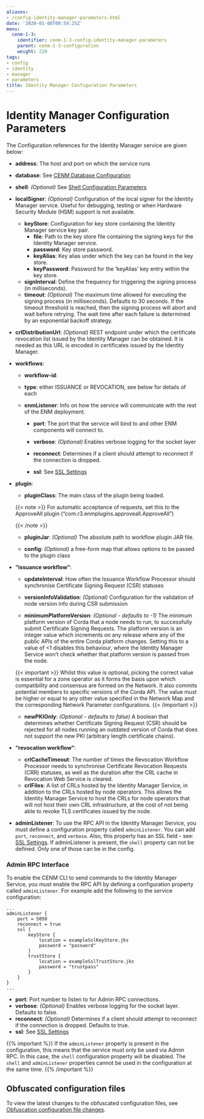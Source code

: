 ```yaml
---
aliases:
- /config-identity-manager-parameters.html
date: '2020-01-08T09:59:25Z'
menu:
  cenm-1-3:
    identifier: cenm-1-3-config-identity-manager-parameters
    parent: cenm-1-3-configuration
    weight: 220
tags:
- config
- identity
- manager
- parameters
title: Identity Manager Configuration Parameters
---
```



# Identity Manager Configuration Parameters

The Configuration references for the Identity Manager service are given below:


* **address**:
The host and port on which the service runs


* **database**:
See [CENM Database Configuration](config-database.md)


* **shell**:
*(Optional)* See [Shell Configuration Parameters](config-shell.md)


* **localSigner**:
*(Optional)* Configuration of the local signer for the Identity Manager service. Useful for debugging, testing or when Hardware Security Module (HSM) support is not available.


  * **keyStore**:
  Configuration for key store containing the Identity Manager service key pair.
    * **file**:
    Path to the key store file containing the signing keys for the Identity Manager service.
    * **password**:
    Key store password.
    * **keyAlias**:
    Key alias under which the key can be found in the key store.
    * **keyPassword**:
    Password for the ‘keyAlias’ key entry within the key store.
  * **signInterval**:
  Define the frequency for triggering the signing process (in milliseconds).
  * **timeout**:
  *(Optional)* The maximum time allowed for executing the signing process (in milliseconds). Defaults
  to 30 seconds. If the timeout threshold is reached, then the signing process will abort and wait
  before retrying. The wait time after each failure is determined by an exponential backoff strategy.


* **crlDistributionUrl**:
*(Optional)* REST endpoint under which the certificate revocation list issued by the Identity Manager can be obtained.
It is needed as this URL is encoded in certificates issued by the Identity Manager.




* **workflows**:

  * **workflow-id**:

  * **type**:
  either ISSUANCE or REVOCATION, see below for details of each


  * **enmListener**:
  Info on how the service will communicate with the rest of the ENM deployment.


    * **port**:
    The port that the service will bind to and other ENM components will connect to.


    * **verbose**:
    *(Optional)* Enables verbose logging for the socket layer


    * **reconnect**:
    Determines if a client should attempt to reconnect if the connection is dropped.


    * **ssl**:
    See [SSL Settings](config-ssl.md)




* **plugin**:

  * **pluginClass**:
  The main class of the plugin being loaded.

  {{< note >}}
  For automatic acceptance of requests, set this to the ApproveAll plugin (“com.r3.enmplugins.approveall.ApproveAll”)

  {{< /note >}}

  * **pluginJar**:
  *(Optional)* The absolute path to workflow plugin JAR file.


  * **config**:
  *(Optional)* a free-form map that allows options to be passed to the plugin class






* **“issuance workflow”**:

  * **updateInterval**:
  How often the Issuance Workflow Processor should synchronise Certificate Signing Request (CSR) statuses


  * **versionInfoValidation**:
  *(Optional)* Configuration for the validation of node version info during CSR submission


  * **minimumPlatformVersion**:
  *(Optional - defaults to -1)* The minimum platform version of Corda that a node needs to run, to successfully submit Certificate Signing Requests. The platform
  version is an integer value which increments on any release where any of the public APIs of the entire Corda platform changes. Setting this to a value of <1
  disables this behaviour, where the Identity Manager Service won’t check whether that platform version is passed from the node.


  {{< important >}}
  Whilst this value is optional, picking the correct value is essential for a zone operator as it forms the basis upon which compatibility and consensus are formed on the Network. It also commits potential members to specific versions of the Corda API. The value must be higher or equal to any other value specified in the Network Map and the corresponding Network Parameter configurations.
  {{< /important >}}


  * **newPKIOnly**:
  *(Optional - defaults to false)* A boolean that determines whether Certificate Signing Request (CSR) should be rejected for all nodes running an outdated version of Corda that does not support the new PKI (arbitrary length certificate chains).


* **“revocation workflow”**:
  * **crlCacheTimeout**:
  The number  of times the Revocation Workflow Processor needs to synchronise Certificate Revocation Requests (CRR) statuses, as well as the duration after the CRL cache in Revocation Web Service is cleared.
  * **crlFiles**:
A list of CRLs hosted by the Identity Manager Service, in addition to the CRLs hosted by node operators. This allows the Identity Manager Service to host the CRLs for node operators that will not host their own CRL infrastructure, at the cost of not being able to revoke TLS certificates issued by the node.


* **adminListener**:
To use the RPC API in the Identity Manager Service, you must define a configuration property called `adminListener`.
You can add `port`, `reconnect`, and `verbose`. Also, this property has an SSL field - see: [SSL Settings](config-ssl.md).
If adminListener is present, the `shell` property can not be defined. Only one of those can be in the config.


### Admin RPC Interface

To enable the CENM CLI to send commands to the Identity Manager Service,
you must enable the RPC API by defining a configuration property called `adminListener`.
For example add the following to the service configuration:

```guess
...
adminListener {
    port = 5050
    reconnect = true
    ssl {
        keyStore {
            location = exampleSslKeyStore.jks
            password = "password"
        }
        trustStore {
            location = exampleSslTrustStore.jks
            password = "trustpass"
        }
    }
}
...
```

* **port**:
  Port number to listen to for Admin RPC connections.
* **verbose**:
  *(Optional)* Enables verbose logging for the socket layer. Defaults to false.
* **reconnect**:
  *(Optional)* Determines if a client should attempt to reconnect if the connection is dropped. Defaults to true.
* **ssl**:
  See [SSL Settings](config-ssl.md)

{{% important %}}
If the `adminListener` property is present in the configuration, this means that the service must only be used via Admin RPC. In this case, the `shell` configuration property will be disabled. The `shell` and `adminListener` properties cannot be used in the configuration at the same time.
{{% /important %}}

## Obfuscated configuration files

To view the latest changes to the obfuscated configuration files, see [Obfuscation configuration file changes](obfuscated-config-file-changes.md).
